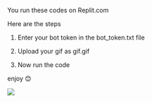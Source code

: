 You run these codes on Replit.com


Here are the steps

1. Enter your bot token in the bot_token.txt file

2. Upload your gif as gif.gif

3. Now run the code

enjoy 😊

  <a href="https://repl.it/github/Monster-Bunny/Discord-Bot-Animat-Profile-Photo"><img src="https://img.shields.io/badge/replit-253c99?style=for-the-badge&logo=replit&logoColor=F26207"></a>
